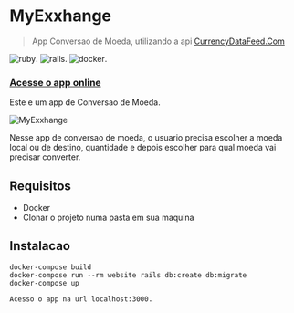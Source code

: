 # MyExxhange

>App Conversao de Moeda, utilizando a api [CurrencyDataFeed.Com](https://currencydatafeed.com/)

![ruby](https://img.shields.io/badge/Ruby-2.5.1-red.svg).
![rails](https://img.shields.io/badge/Rails-5.2.1-red.svg).
![docker](https://img.shields.io/docker/automated/jrottenberg/ffmpeg.svg).

### [Acesse o app online](https://myexchangejm.herokuapp.com)

Este e um app de Conversao de Moeda.


![MyExxhange](https://github.com/jorgemtoledo/currency_exchange/blob/master/public/image.png)

Nesse app de conversao de moeda, o usuario precisa escolher a moeda local ou de destino, quantidade e depois escolher para qual moeda vai precisar converter.

## Requisitos
- Docker
- Clonar o projeto numa pasta em sua maquina

## Instalacao
```
docker-compose build
docker-compose run --rm website rails db:create db:migrate
docker-compose up

Acesso o app na url localhost:3000.